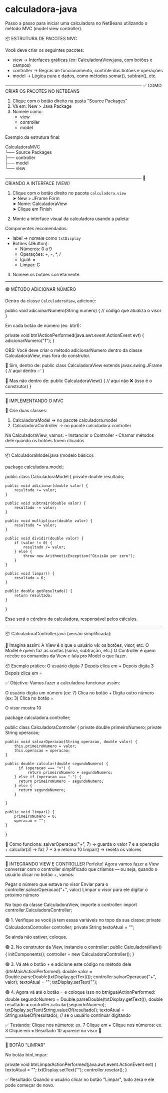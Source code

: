 # calculadora-java
Passo a passo para iniciar uma calculadora no NetBeans utilizando o método MVC (model view controller).


📦 ESTRUTURA DE PACOTES MVC

Você deve criar os seguintes pacotes:

- view → Interfaces gráficas (ex: CalculadoraView.java, com botões e campos)
- controller → Regras de funcionamento, controle dos botões e operações
- model → Lógica pura e dados, como métodos somar(), subtrair(), etc.

────────────────────────────────────────────
✅ COMO CRIAR OS PACOTES NO NETBEANS

1. Clique com o botão direito na pasta "Source Packages"
2. Vá em: New > Java Package
3. Nomeie como:
   - view
   - controller
   - model

Exemplo da estrutura final:

CalculadoraMVC  
 └── Source Packages  
      ├── controller  
      ├── model  
      └── view

────────────────────────────────────────────
🧱 CRIANDO A INTERFACE (VIEW)

1. Clique com o botão direito no pacote `calculadora.view`  
   ➤ New > JFrame Form  
   ➤ Nome: CalculadoraView  
   ➤ Clique em Finish

2. Monte a interface visual da calculadora usando a paleta:

Componentes recomendados:
- label → nomeie como `txtDisplay`
- Botões (JButton):
    - Números: 0 a 9
    - Operações: +, -, *, /
    - Igual: =
    - Limpar: C

3. Nomeie os botões corretamente.

---

🟢 MÉTODO ADICIONAR NÚMERO

Dentro da classe `CalculadoraView`, adicione:

public void adicionarNumero(String numero) {
    // código que atualiza o visor
}

Em cada botão de número (ex: btn1):

private void btn1ActionPerformed(java.awt.event.ActionEvent evt) {
    adicionarNumero("1");
}

OBS:  Você deve criar o método adicionarNumero dentro da classe CalculadoraView, mas fora do construtor.

🔹 Sim, dentro de:
public class CalculadoraView extends javax.swing.JFrame {
    // aqui dentro ✅
}

🔸 Mas não dentro de:
public CalculadoraView() {
    // aqui não ❌ (isso é o construtor)
}

---
🎯 IMPLEMENTANDO O MVC

📌 Crie duas classes:
1. CalculadoraModel → no pacote calculadora.model
2. CalculadoraController → no pacote calculadora.controller

Na CalculadoraView, vamos:
	- Instanciar o Controller
	- Chamar métodos dele quando os botões forem clicados

---

📦 CalculadoraModel.java (modelo básico):

package calculadora.model;

public class CalculadoraModel {
    private double resultado;

    public void adicionar(double valor) {
        resultado += valor;
    }

    public void subtrair(double valor) {
        resultado -= valor;
    }

    public void multiplicar(double valor) {
        resultado *= valor;
    }

    public void dividir(double valor) {
        if (valor != 0) {
            resultado /= valor;
        } else {
            throw new ArithmeticException("Divisão por zero");
        }
    }

    public void limpar() {
        resultado = 0;
    }

    public double getResultado() {
        return resultado;
    }
}

Esse será o cérebro da calculadora, responsável pelos cálculos.

---

📦 CalculadoraController.java (versão simplificada):

🧠 Imagina assim:
A View é o que o usuário vê: os botões, visor, etc.
O Model é quem faz as contas (soma, subtração, etc.)
O Controller é quem recebe os comandos da View e fala pro Model o que fazer.

📦 Exemplo prático:
O usuário digita 7
Depois clica em +
Depois digita 3
Depois clica em =

✅ Objetivo:
Vamos fazer a calculadora funcionar assim:

O usuário digita um número (ex: 7)
Clica no botão +
Digita outro número (ex: 3)
Clica no botão =

O visor mostra 10

package calculadora.controller;

public class CalculadoraController {
    private double primeiroNumero;
    private String operacao;

    public void salvarOperacao(String operacao, double valor) {
        this.primeiroNumero = valor;
        this.operacao = operacao;
    }

    public double calcular(double segundoNumero) {
	      if (operacao === "+") {
    		  return primeiroNumero + segundoNumero;
      	} else if (operacao === "-") {
          return primeiroNumero - segundoNumero;
      	} else {
          return segundoNumero;
      	}

    }

    public void limpar() {
        primeiroNumero = 0;
        operacao = "";
    }
}

🧠 Como funciona:
salvarOperacao("+", 7) → guarda o valor 7 e a operação +
calcular(3) → faz 7 + 3 e retorna 10
limpar() → reseta os valores

---

📌 INTEGRANDO VIEW E CONTROLLER
Perfeito! Agora vamos fazer a View conversar com o controller simplificado que criamos — ou seja, quando o usuário clicar no botão +, vamos:

Pegar o número que estava no visor
Enviar para o controller.salvarOperacao("+", valor)
Limpar o visor para ele digitar o próximo número

No topo da classe CalculadoraView, importe o controller:
import controller.CalculadoraController;

🟢 1. Verifique se você já tem essas variáveis no topo da sua classe:
private CalculadoraController controller;
private String textoAtual = "";

Se ainda não estiver, coloque.

🟢 2. No construtor da View, instancie o controller:
public CalculadoraView() {
    initComponents();
    controller = new CalculadoraController();
}

🟢 3. Vá até o botão + e adicione este código no método dele (btnMaisActionPerformed):
double valor = Double.parseDouble(txtDisplay.getText());
controller.salvarOperacao("+", valor);
textoAtual = "";
txtDisplay.setText("");

🟢 4. Agora vá até o botão = e coloque isso no btnIgualActionPerformed:
double segundoNumero = Double.parseDouble(txtDisplay.getText());
double resultado = controller.calcular(segundoNumero);
txtDisplay.setText(String.valueOf(resultado));
textoAtual = String.valueOf(resultado); // se o usuário continuar digitando

✅ Testando:
Clique nos números: ex. 7
Clique em +
Clique nos números: ex. 3
Clique em =
Resultado 10 aparece no visor 🎉

---

🔁 BOTÃO "LIMPAR"

No botão btnLimpar:

private void btnLimparActionPerformed(java.awt.event.ActionEvent evt) {
    textoAtual = "";
    txtDisplay.setText("");
    controller.resetar();
}

✅ Resultado:
Quando o usuário clicar no botão "Limpar", tudo zera e ele pode começar de novo.
